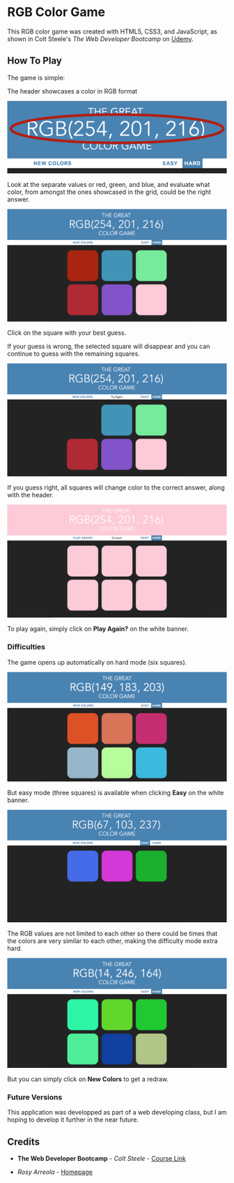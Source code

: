 # RGB Color Game

This RGB color game was created with HTML5, CSS3, and JavaScript, as shown in Colt Steele's *The Web Developer Bootcamp* on [Udemy](https://www.udemy.com/).

## How To Play

The game is simple:

The header showcases a color in RGB format

![RGB Value](images/rgbvalue.png)

Look at the separate values or red, green, and blue, and evaluate what color, from amongst the ones showcased in the grid, could be the right answer.

![Game grid](images/grid.png)

Click on the square with your best guess.

If your guess is wrong, the selected square will disappear and you can continue to guess with the remaining squares.

![Wrong guess](images/wrong.png)

If you guess right, all squares will change color to the correct answer, along with the header.

![Right guess](images/winner.png)

To play again, simply click on **Play Again?** on the white banner.

### Difficulties

The game opens up automatically on hard mode (six squares).

![Hard mode](images/hardmode.png)

But easy mode (three squares) is available when clicking **Easy** on the white banner.

![Easy mode](images/easymode.png)

The RGB values are not limited to each other so there could be times that the colors are very similar to each other, making the difficulty mode extra hard.

![Extra hard mode](images/similar.png)

But you can simply click on **New Colors** to get a redraw.

### Future Versions

This application was developped as part of a web developing class, but I am hoping to develop it further in the near future.

## Credits

* **The Web Developer Bootcamp** - *Colt Steele* - [Course Link](https://www.udemy.com/course/the-web-developer-bootcamp/)

* *Rosy Arreola* - [Homepage](https://rosyarreola.netlify.com/)





